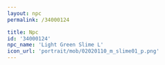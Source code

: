 ```yaml
---
layout: npc
permalink: /34000124

title: Npc
id: '34000124'
npc_name: 'Light Green Slime L'
icon_url: 'portrait/mob/02020110_m_slime01_p.png'
---
```


